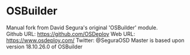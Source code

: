 # OSBuilder
Manual fork from David Segura's original 'OSBuilder' module.<br/>
  Github URL: https://github.com/OSDeploy
  Web URL: https://www.osdeploy.com/
  Twitter: @SeguraOSD
  Master is based upon version 18.10.26.0 of OSBuilder
